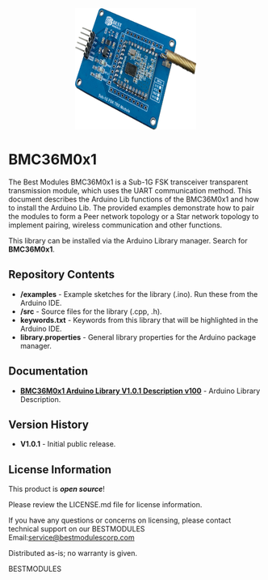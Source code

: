 <div align=center>
<img src="https://github.com/BestModules-Libraries/img/blob/main/BMC36M0x1_V1.0.png" width="240" height="240"> 
</div> 

BMC36M0x1
===========================================================

The Best Modules BMC36M0x1 is a Sub-1G FSK transceiver transparent transmission module, which uses the UART communication method. This document describes the Arduino Lib functions of the BMC36M0x1 and how to install the Arduino Lib. The provided examples demonstrate how to pair the modules to form a Peer network topology or a Star network topology to implement pairing, wireless communication and other functions.


This library can be installed via the Arduino Library manager. Search for **BMC36M0x1**. 

Repository Contents
-------------------

* **/examples** - Example sketches for the library (.ino). Run these from the Arduino IDE. 
* **/src** - Source files for the library (.cpp, .h).
* **keywords.txt** - Keywords from this library that will be highlighted in the Arduino IDE. 
* **library.properties** - General library properties for the Arduino package manager. 

Documentation 
-------------------

* **[BMC36M0x1 Arduino Library V1.0.1 Description v100]( https://www.bestmodulescorp.com/bmc36m0x1.html#tab-product2 )** - Arduino Library Description.

Version History  
-------------------

* **V1.0.1** - Initial public release.

License Information
-------------------

This product is _**open source**_! 

Please review the LICENSE.md file for license information. 

If you have any questions or concerns on licensing, please contact technical support on our BESTMODULES Email:service@bestmodulescorp.com

Distributed as-is; no warranty is given.

BESTMODULES
